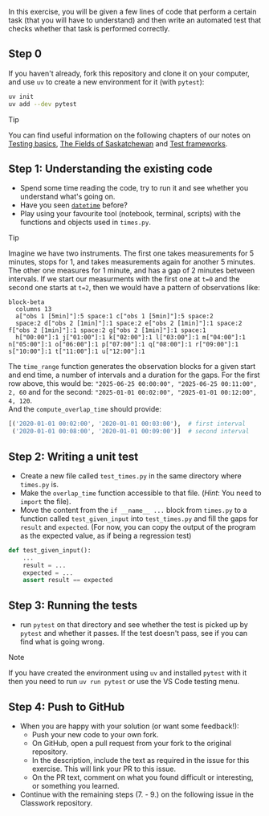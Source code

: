 In this exercise, you will be given a few lines of code that perform a certain task (that you will have to understand) and then write an automated test that checks whether that task is performed correctly.

## Step 0

If you haven't already, fork this repository and clone it on your computer, and use `uv` to create a new environment for it (with `pytest`):

```bash
uv init
uv add --dev pytest
```

> [!TIP]
> You can find useful information on the following chapters of our notes on [Testing basics](https://github-pages.arc.ucl.ac.uk/rsd-summerschool/ch02testsandsmells/01testingbasics.html), [The Fields of Saskatchewan](https://github-pages.arc.ucl.ac.uk/rsd-engineeringcourse/ch03tests/02SaskatchewanFields.html) and [Test frameworks](https://github-pages.arc.ucl.ac.uk/rsd-summerschool/ch02testsandsmells/03pytest.html).

## Step 1: Understanding the existing code
- Spend some time reading the code, try to run it and see whether you understand what's going on.
- Have you seen [`datetime`](https://docs.python.org/3.7/library/datetime.html) before?
- Play using your favourite tool (notebook, terminal, scripts) with the functions and objects used in `times.py`.

> [!TIP]
> Imagine we have two instruments. The first one takes measurements for 5 minutes, stops for 1, and takes measurements again for another 5 minutes. The other one measures for 1 minute, and has a gap of 2 minutes between intervals. If we start our measurments with the first one at `t=0` and the second one starts at `t=2`, then we would have a pattern of observations like:
> ```mermaid
> block-beta
>   columns 13
>   a["obs 1 [5min]"]:5 space:1 c["obs 1 [5min]"]:5 space:2
>   space:2 d["obs 2 [1min]"]:1 space:2 e["obs 2 [1min]"]:1 space:2 f["obs 2 [1min]"]:1 space:2 g["obs 2 [1min]"]:1 space:1
>   h["00:00"]:1 j["01:00"]:1 k["02:00"]:1 l["03:00"]:1 m["04:00"]:1 n["05:00"]:1 o["06:00"]:1 p["07:00"]:1 q["08:00"]:1 r["09:00"]:1 s["10:00"]:1 t["11:00"]:1 u["12:00"]:1
> ```
>
> The `time_range` function generates the observation blocks for a given start and end time, a number of intervals and a duration for the gaps.  For the first row above, this would be:
> `"2025-06-25 00:00:00", "2025-06-25 00:11:00", 2, 60`
> and for the second:
> `"2025-01-01 00:02:00", "2025-01-01 00:12:00", 4, 120`.  
> And the `compute_overlap_time` should provide:
> ```python
> [('2020-01-01 00:02:00', '2020-01-01 00:03:00'),  # first interval
>  ('2020-01-01 00:08:00', '2020-01-01 00:09:00')]  # second interval 
> ```

## Step 2: Writing a unit test

- Create a new file called `test_times.py` in the same directory where `times.py` is.
- Make the `overlap_time` function accessible to that file. (*Hint*: You need to `import` the file).
- Move the content from the `if __name__ ...` block from `times.py` to a function called `test_given_input` into `test_times.py`
  and fill the gaps for `result` and `expected`. (For now, you can copy the output of the program as the expected value, as if being a regression test)
```python
def test_given_input():
    ... 
    result = ... 
    expected = ...
    assert result == expected
```

## Step 3: Running the tests
- run `pytest` on that directory and see whether the test is picked up by `pytest` and whether it passes. If the test doesn't pass, see if you can find what is going wrong.

> [!NOTE]
> If you have created the environment using `uv` and installed `pytest` with it then you need to run `uv run pytest` or use the VS Code testing menu.

## Step 4: Push to GitHub
- When you are happy with your solution (or want some feedback!):
    - Push your new code to your own fork.
    - On GitHub, open a pull request from your fork to the original repository.
    - In the description, include the text as required in the issue for this exercise. This will link your PR to this issue.
    - On the PR text, comment on what you found difficult or interesting, or something you learned.
- Continue with the remaining steps (7. - 9.) on the following issue in the Classwork repository.
